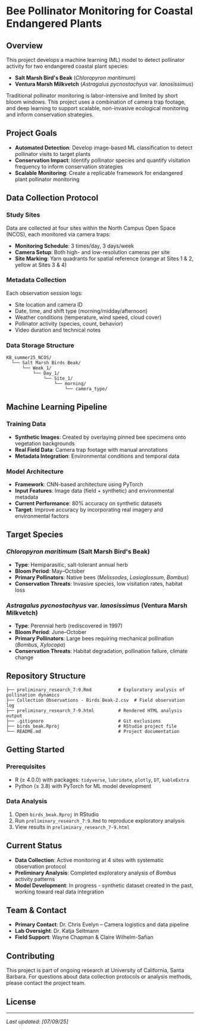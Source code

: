 # Bee Pollinator Monitoring for Coastal Endangered Plants

## Overview

This project develops a machine learning (ML) model to detect pollinator activity for two endangered coastal plant species:

- **Salt Marsh Bird's Beak** (*Chloropyron maritimum*)
- **Ventura Marsh Milkvetch** (*Astragalus pycnostachyus* var. *lanosissimus*)

Traditional pollinator monitoring is labor-intensive and limited by short bloom windows. This project uses a combination of camera trap footage, and deep learning to support scalable, non-invasive ecological monitoring and inform conservation strategies.

## Project Goals

- **Automated Detection**: Develop image-based ML classification to detect pollinator visits to target plants
- **Conservation Impact**: Identify pollinator species and quantify visitation frequency to inform conservation strategies
- **Scalable Monitoring**: Create a replicable framework for endangered plant pollinator monitoring

## Data Collection Protocol

### Study Sites
Data are collected at four sites within the North Campus Open Space (NCOS), each monitored via camera traps:

- **Monitoring Schedule**: 3 times/day, 3 days/week
- **Camera Setup**: Both high- and low-resolution cameras per site
- **Site Marking**: Yarn quadrants for spatial reference (orange at Sites 1 & 2, yellow at Sites 3 & 4)

### Metadata Collection
Each observation session logs:
- Site location and camera ID
- Date, time, and shift type (morning/midday/afternoon)
- Weather conditions (temperature, wind speed, cloud cover)
- Pollinator activity (species, count, behavior)
- Video duration and technical notes

### Data Storage Structure
```
KB_summer25_NCOS/
  └── Salt Marsh Birds Beak/
      └── Week_1/
          └── Day_1/
              └── Site_1/
                  └── morning/
                      └── camera_type/
```

## Machine Learning Pipeline

### Training Data
- **Synthetic Images**: Created by overlaying pinned bee specimens onto vegetation backgrounds
- **Real Field Data**: Camera trap footage with manual annotations
- **Metadata Integration**: Environmental conditions and temporal data

### Model Architecture
- **Framework**: CNN-based architecture using PyTorch
- **Input Features**: Image data (field + synthetic) and environmental metadata
- **Current Performance**: 80% accuracy on synthetic datasets
- **Target**: Improve accuracy by incorporating real imagery and environmental factors

## Target Species

### *Chloropyron maritimum* (Salt Marsh Bird's Beak)
- **Type**: Hemiparasitic, salt-tolerant annual herb
- **Bloom Period**: May–October
- **Primary Pollinators**: Native bees (*Melissodes*, *Lasioglossum*, *Bombus*)
- **Conservation Threats**: Invasive species, low visitation rates, habitat loss

### *Astragalus pycnostachyus* var. *lanosissimus* (Ventura Marsh Milkvetch)
- **Type**: Perennial herb (rediscovered in 1997)
- **Bloom Period**: June–October
- **Primary Pollinators**: Large bees requiring mechanical pollination (*Bombus*, *Xylocopa*)
- **Conservation Threats**: Habitat degradation, pollination failure, climate change

## Repository Structure

```
├── preliminary_research_7:9.Rmd          # Exploratory analysis of pollination dynamics
├── Collection Observations - Birds Beak-2.csv  # Field observation log
├── preliminary_research_7-9.html         # Rendered HTML analysis output
├── .gitignore                            # Git exclusions
├── birds_beak.Rproj                      # RStudio project file
└── README.md                             # Project documentation
```

## Getting Started

### Prerequisites
- R (≥ 4.0.0) with packages: `tidyverse`, `lubridate`, `plotly`, `DT`, `kableExtra`
- Python (≥ 3.8) with PyTorch for ML model development

### Data Analysis
1. Open `birds_beak.Rproj` in RStudio
2. Run `preliminary_research_7:9.Rmd` to reproduce exploratory analysis
3. View results in `preliminary_research_7-9.html`

## Current Status

- **Data Collection**: Active monitoring at 4 sites with systematic observation protocol
- **Preliminary Analysis**: Completed exploratory analysis of *Bombus* activity patterns
- **Model Development**: In progress - synthetic dataset created in the past, working toward real data integration

## Team & Contact

- **Primary Contact**: Dr. Chris Evelyn – Camera logistics and data pipeline
- **Lab Oversight**: Dr. Katja Seltmann
- **Field Support**: Wayne Chapman & Claire Wilhelm-Safian

## Contributing

This project is part of ongoing research at University of California, Santa Barbara. For questions about data collection protocols or analysis methods, please contact the project team.

## License



---

*Last updated: [07/09/25]*
